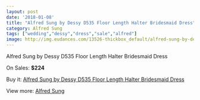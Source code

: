 ```yaml
---
layout: post
date: '2018-01-08'
title: "Alfred Sung by Dessy D535 Floor Length Halter Bridesmaid Dress"
category: Alfred Sung
tags: ["wedding","dessy","dress","sale","alfred"]
image: http://img.eudances.com/13526-thickbox_default/alfred-sung-by-dessy-d535-floor-length-halter-bridesmaid-dress.jpg
---
```

Alfred Sung by Dessy D535 Floor Length Halter Bridesmaid Dress

On Sales: **$224**
<a href="https://www.eudances.com/en/alfred-sung/4080-alfred-sung-by-dessy-d535-floor-length-halter-bridesmaid-dress.html"><amp-img layout="responsive" width="600" height="600" src="//img.eudances.com/13526-thickbox_default/alfred-sung-by-dessy-d535-floor-length-halter-bridesmaid-dress.jpg" alt="Alfred Sung by Dessy D535 Floor Length Halter Bridesmaid Dress 0" /></a>
<a href="https://www.eudances.com/en/alfred-sung/4080-alfred-sung-by-dessy-d535-floor-length-halter-bridesmaid-dress.html"><amp-img layout="responsive" width="600" height="600" src="//img.eudances.com/13529-thickbox_default/alfred-sung-by-dessy-d535-floor-length-halter-bridesmaid-dress.jpg" alt="Alfred Sung by Dessy D535 Floor Length Halter Bridesmaid Dress 1" /></a>
<a href="https://www.eudances.com/en/alfred-sung/4080-alfred-sung-by-dessy-d535-floor-length-halter-bridesmaid-dress.html"><amp-img layout="responsive" width="600" height="600" src="//img.eudances.com/13528-thickbox_default/alfred-sung-by-dessy-d535-floor-length-halter-bridesmaid-dress.jpg" alt="Alfred Sung by Dessy D535 Floor Length Halter Bridesmaid Dress 2" /></a>
<a href="https://www.eudances.com/en/alfred-sung/4080-alfred-sung-by-dessy-d535-floor-length-halter-bridesmaid-dress.html"><amp-img layout="responsive" width="600" height="600" src="//img.eudances.com/13527-thickbox_default/alfred-sung-by-dessy-d535-floor-length-halter-bridesmaid-dress.jpg" alt="Alfred Sung by Dessy D535 Floor Length Halter Bridesmaid Dress 3" /></a>

Buy it: [Alfred Sung by Dessy D535 Floor Length Halter Bridesmaid Dress](https://www.eudances.com/en/alfred-sung/4080-alfred-sung-by-dessy-d535-floor-length-halter-bridesmaid-dress.html "Alfred Sung by Dessy D535 Floor Length Halter Bridesmaid Dress")

View more: [Alfred Sung](https://www.eudances.com/en/52-alfred-sung "Alfred Sung")